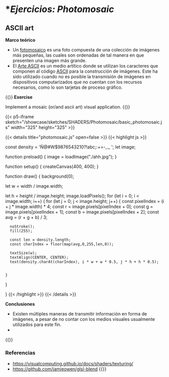 # **Ejercicios: Photomosaic*

## **ASCII art**

**Marco teórico**

- Un [fotomosaico](https://fotomosaico.com/diseno-fotomosaico/) es una foto compuesta de una colección de imágenes más pequeñas, las cuales son ordenadas de tal manera en que presenten una imagen más grande.
- El [Arte ASCII](https://es.wikipedia.org/wiki/Arte_ASCII) es un medio artítico donde se utilizan los caracteres que componen al código [ASCII](https://elcodigoascii.com.ar/) para la construcción de imágenes. Este ha sido utilizado cuando no es posible la transmisión de imágenes en dispositivos computarizados que no cuentan con los recursos necesarios, como lo son tarjetas de proceso gráfico.  

{{<hint info>}}
**Exercise**

Implement a mosaic (or/and ascii art) visual application.
{{</hint>}}


{{< p5-iframe sketch="/showcase/sketches/SHADERS/Photomosaic/basic_photomosaic.js" width="325" height="325" >}}

{{< details title="photomosaic.js" open=false >}}
{{< highlight js >}}


const density = 'Ñ@#W$9876543210?!abc;:+=-,._ ';
let image;

function preload() {
  image = loadImage("./ahh.jpg");
}

function setup() {
  createCanvas(400, 400); 
}

function draw() {
  background(0);
  
  let w = width / image.width;
  
  let h = height / image.height;
  image.loadPixels();
  for (let i = 0; i < image.width; i++) {
    for (let j = 0; j < image.height; j++) {
      const pixelIndex = (i + j * image.width) * 4;
      const r = image.pixels[pixelIndex + 0];
      const g = image.pixels[pixelIndex + 1];
      const b = image.pixels[pixelIndex + 2];
      const avg = (r + g + b) / 3;
      
      noStroke();
      fill(255);
      
      const len = density.length;
      const charIndex = floor(map(avg,0,255,len,0));
      
      textSize(w);
      textAlign(CENTER, CENTER);
      text(density.charAt(charIndex), i * w + w * 0.5, j * h + h * 0.5);
      
      
    }
  }
  
  
}
{{< /highlight >}}
{{< /details >}}


**Conclusiones**

- Existen múltiples maneras de transmitir información en forma de imágenes, a pesar de no contar con los medios visuales usualmente utilizados para este fin.
- 

{{<hint warning>}}
### **Referencias**
- https://visualcomputing.github.io/docs/shaders/texturing/
- https://github.com/jamieowen/glsl-blend
{{</hint>}}
